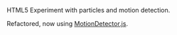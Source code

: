HTML5 Experiment with particles and motion detection.

Refactored, now using [MotionDetector.js](https://github.com/VodkaBears/motiondetector.js).
